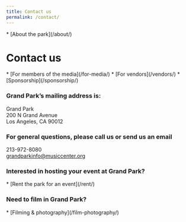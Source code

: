 ```yaml
---
title: Contact us
permalink: /contact/
---
```


<nav markdown="1">
* [About the park](/about/)
</nav>

Contact us
==========

<nav markdown="1">
*   [For members of the media](/for-media/)
*   [For vendors](/vendors/)
*   [Sponsorship](/sponsorship/)
</nav>

### Grand Park’s mailing address is:

Grand Park  
200 N Grand Avenue  
Los Angeles, CA 90012

### For general questions, please call us or send us an email

213-972-8080  
[grandparkinfo@musiccenter.org](mailto:grandparkinfo@musiccenter.org)

### Interested in hosting your event at Grand Park?

<nav markdown="1">
*   [Rent the park for an event](/rent/)
</nav>

### Need to film in Grand Park?

<nav markdown="1">
*   [Filming & photography](/film-photography/)
</nav>
